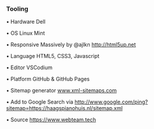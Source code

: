 ### Tooling


• Hardware Dell

• OS Linux Mint

• Responsive Massively by @ajlkn http://html5up.net

• Language HTML5, CSS3, Javascript

• Editor VSCodium 

• Platform GitHub & GitHub Pages

• Sitemap generator www.xml-sitemaps.com

• Add to Google Search via http://www.google.com/ping?sitemap=https://haagspianohuis.nl/sitemap.xml 

• Source https://www.webteam.tech
